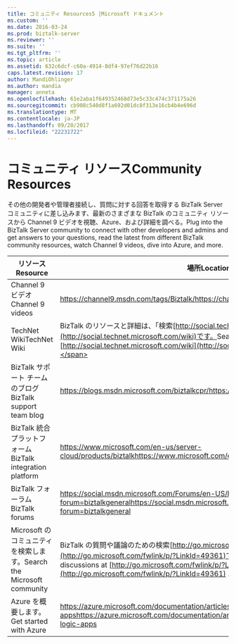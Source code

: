 ```yaml
---
title: コミュニティ Resources5 |Microsoft ドキュメント
ms.custom: ''
ms.date: 2016-03-24
ms.prod: biztalk-server
ms.reviewer: ''
ms.suite: ''
ms.tgt_pltfrm: ''
ms.topic: article
ms.assetid: 632c6dcf-c60a-4914-8df4-97ef76d22b16
caps.latest.revision: 17
author: MandiOhlinger
ms.author: mandia
manager: anneta
ms.openlocfilehash: 61e2aba1f649352468d73e5c33c474c371175a26
ms.sourcegitcommit: cb908c540d8f1a692d01dc8f313e16cb4b4e696d
ms.translationtype: MT
ms.contentlocale: ja-JP
ms.lasthandoff: 09/20/2017
ms.locfileid: "22231722"
---
```

# <a name="community-resources"></a><span data-ttu-id="fd6f3-102">コミュニティ リソース</span><span class="sxs-lookup"><span data-stu-id="fd6f3-102">Community Resources</span></span>
<span data-ttu-id="fd6f3-103">その他の開発者や管理者接続し、質問に対する回答を取得する BizTalk Server コミュニティに差し込みます、最新のさまざまな BizTalk のコミュニティ リソースから Channel 9 ビデオを視聴、Azure、および詳細を調べる。</span><span class="sxs-lookup"><span data-stu-id="fd6f3-103">Plug into the BizTalk Server community to connect with other developers and admins and get answers to your questions, read the latest from different BizTalk community resources, watch Channel 9 videos, dive into Azure, and more.</span></span>  
  
|<span data-ttu-id="fd6f3-104">リソース</span><span class="sxs-lookup"><span data-stu-id="fd6f3-104">Resource</span></span>|<span data-ttu-id="fd6f3-105">場所</span><span class="sxs-lookup"><span data-stu-id="fd6f3-105">Location</span></span>|  
|--------------|--------------|  
|<span data-ttu-id="fd6f3-106">Channel 9 ビデオ</span><span class="sxs-lookup"><span data-stu-id="fd6f3-106">Channel 9 videos</span></span>|[<span data-ttu-id="fd6f3-107">https://channel9.msdn.com/tags/Biztalk/</span><span class="sxs-lookup"><span data-stu-id="fd6f3-107">https://channel9.msdn.com/tags/Biztalk/</span></span>](https://channel9.msdn.com/tags/Biztalk/)|  
|<span data-ttu-id="fd6f3-108">TechNet Wiki</span><span class="sxs-lookup"><span data-stu-id="fd6f3-108">TechNet Wiki</span></span>|<span data-ttu-id="fd6f3-109">BizTalk のリソースと詳細は、「検索[http://social.technet.microsoft.com/wiki](http://social.technet.microsoft.com/wiki)です。</span><span class="sxs-lookup"><span data-stu-id="fd6f3-109">Search for BizTalk resources and more at [http://social.technet.microsoft.com/wiki](http://social.technet.microsoft.com/wiki).</span></span>|  
|<span data-ttu-id="fd6f3-110">BizTalk サポート チームのブログ</span><span class="sxs-lookup"><span data-stu-id="fd6f3-110">BizTalk support team blog</span></span>|[<span data-ttu-id="fd6f3-111">https://blogs.msdn.microsoft.com/biztalkcpr/</span><span class="sxs-lookup"><span data-stu-id="fd6f3-111">https://blogs.msdn.microsoft.com/biztalkcpr/</span></span>](https://blogs.msdn.microsoft.com/biztalkcpr/)|  
|<span data-ttu-id="fd6f3-112">BizTalk 統合プラットフォーム</span><span class="sxs-lookup"><span data-stu-id="fd6f3-112">BizTalk integration platform</span></span>|[<span data-ttu-id="fd6f3-113">https://www.microsoft.com/en-us/server-cloud/products/biztalk</span><span class="sxs-lookup"><span data-stu-id="fd6f3-113">https://www.microsoft.com/en-us/server-cloud/products/biztalk</span></span>](https://www.microsoft.com/en-us/server-cloud/products/biztalk)|  
|<span data-ttu-id="fd6f3-114">BizTalk フォーラム</span><span class="sxs-lookup"><span data-stu-id="fd6f3-114">BizTalk forums</span></span>|[<span data-ttu-id="fd6f3-115">https://social.msdn.microsoft.com/Forums/en-US/home?forum=biztalkgeneral</span><span class="sxs-lookup"><span data-stu-id="fd6f3-115">https://social.msdn.microsoft.com/Forums/en-US/home?forum=biztalkgeneral</span></span>](https://social.msdn.microsoft.com/Forums/en-US/home?forum=biztalkgeneral)|  
|<span data-ttu-id="fd6f3-116">Microsoft のコミュニティを検索します。</span><span class="sxs-lookup"><span data-stu-id="fd6f3-116">Search the Microsoft community</span></span>|<span data-ttu-id="fd6f3-117">BizTalk の質問や議論のための検索[http://go.microsoft.com/fwlink/p/?LinkId=49361](http://go.microsoft.com/fwlink/p/?LinkId=49361)です。</span><span class="sxs-lookup"><span data-stu-id="fd6f3-117">Search                for BizTalk questions and discussions at [http://go.microsoft.com/fwlink/p/?LinkId=49361](http://go.microsoft.com/fwlink/p/?LinkId=49361) .</span></span>|  
|<span data-ttu-id="fd6f3-118">Azure を概要します。</span><span class="sxs-lookup"><span data-stu-id="fd6f3-118">Get started with Azure</span></span>|[<span data-ttu-id="fd6f3-119">https://azure.microsoft.com/documentation/articles/app-service-logic-what-are-logic-apps</span><span class="sxs-lookup"><span data-stu-id="fd6f3-119">https://azure.microsoft.com/documentation/articles/app-service-logic-what-are-logic-apps</span></span>](https://azure.microsoft.com/documentation/articles/app-service-logic-what-are-logic-apps)|  
  
